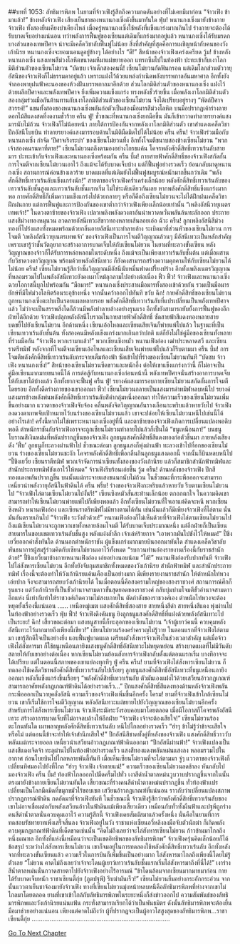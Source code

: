 ##บทที่ 1053: ลัทธิมารพิภพ
ในยามที่จ้าวเฟิงรู้สึกถึงความกดดันอย่างที่ไม่เคยมีมาก่อน
“จ้าวเฟิง ข้ามาแล้ว!”
ข้างหลังจ้าวเฟิง เสียงเย็นชาของหนานกงเซิ่งดังขึ้นมาทันใด
ฟุ่บ!
หนานกงเซิ่งมายังข้างกายจ้าวเฟิง ทั้งสองยืนเคียงบ่าเคียงไหล่
เมื่อครู่หนานกงเซิ่งใช้พลังที่แข็งแกร่งมากเกินไป ร่างกายจะต้องได้รับบาดเจ็บอย่างแน่นอน ทว่าพลังการฟื้นฟูของเซียนแต่เดิมก็แกร่งมากอยู่แล้ว หนานกงเซิ่งได้รับมรดกบางส่วนของเทพปีศาจ น่าจะมีเคล็ดวิชาลับฟื้นฟูไม่น้อย
สิ่งที่สำคัญที่สุดคือการเผชิญหน้ากับคนของวังเก้านิรย หนานกงเซิ่งจะยอมนอนดูอยู่ข้างๆ ได้อย่างไร
“ดี!”
สีหน้าของจ้าวเฟิงเคร่งเครียด
วู้ม!
ข้างหลังหนานกงเซิ่ง แสงเทพสีม่วงโลหิตขนาดมหึมาแผ่ขยายออก แทรกซึมไปในท้องฟ้า ปะทะเข้ากับเงาโลกมิติส่วนตัวของเซียนโม๋ยวน
“บัดซบ เจ้าเด็กสองคนนี่!
เซียนโม๋ยวนกัดฟันกรอด
แต่เดิมโลกส่วนตัววายุอัสนีของจ้าวเฟิงก็ไม่ธรรมดาอยู่แล้ว เพราะแฝงไว้ด้วยแหล่งกำเนิดพลังบรรพกาลอันมหาศาล อีกทั้งยังจำลองพายุฝนฟ้าคะนองของห้วงฝันบรรพกาลมาอีกด้วย
ส่วนโลกมิติส่วนตัวของหนานกงเซิ่ง แฝงไว้ด้วยผลึกปีศาจและพลังเทพปีศาจ ยิ่งเพิ่มความแข็งแกร่ง ทรงพลังชั่วร้ายขึ้น
เมื่อพลังเงาโลกมิติส่วนตัวสองกลุ่มร่วมมือกันต้านทานกับเงาโลกมิติส่วนตัวของเซียนโม๋ยวน จึงได้เปรียบอยู่รางๆ
“หัตถ์ปีศาจสวรรค์!”
แขนทั้งสองของหนานกงเซิ่งพลันก่อตัวเป็นสองมือมารสีม่วงโลหิต บนมือปรากฏเค้าร่างลายดอกไม้สีแดงสดที่งดงามชั่วร้าย
ครืน ฟู่!
ชั่วขณะที่หนานกงเซิ่งยกมือขึ้น มันก็เข้ากวาดทำลายรยางค์แสงมารนับไม่ถ้วน
จ้าวเฟิงก็ไม่น้อยหน้า ภายใต้การป้องกันจากพลังเงาโลกมิติส่วนตัว เขาสำแดงเคล็ดวิชาปีกอัสนีโบยบิน ทำลายรยางค์แสงมารรอบด้านในมิติมืดมิดไปได้ไม่น้อย
ครืน ครืน!
จ้าวเฟิงร่วมมือกับหนานกงเซิ่ง กำจัด ‘ปีศาจเริงระบำ’ ของเซียนโม๋ยวนทิ้ง อีกทั้งโจมตีขนาบสองข้างเซียนโม๋ยวน
“พวกเจ้าสองคนรนหาที่ตาย!”
เซียนโม๋ยวนถลึงตามองอย่างโกรธแค้น โคจรพลังศักดิ์สิทธิ์เทวาเร้นลับสายมาร ปะทะเข้ากับจ้าวเฟิงและหนานกงเซิ่งพร้อมกัน
ครืน บึ้ม!
กายสายฟ้าศักดิ์สิทธิ์ของจ้าวเฟิงสกัดกั้นการโจมตีจากเซียนโม๋ยวนเอาไว้ ถึงแม้จะได้รับบาดเจ็บบ้าง แต่ก็ฟื้นฟูอย่างรวดเร็ว
ย้อนกลับมาดูหนานกงเซิ่ง สถานการณ์ค่อนข้างเลวร้าย บาดแผลที่แต่เดิมยังไม่ฟื้นฟูสมบูรณ์หนักมากขึ้นกว่าเดิม
“พลังศักดิ์สิทธิ์เทวาเร้นลับแข็งแกร่งนัก!”
สายตาของจ้าวเฟิงคร่ำเคร่งเล็กน้อย
พลังศักดิ์สิทธิ์เทวาเร้นลับของเทวาเร้นลับชั้นสูงและเทวาเร้นลับชั้นแรกเริ่ม ไม่ใช่ระดับเดียวกันเลย หากพลังศักดิ์สิทธิ์แข็งแกร่งมากพอ กายศักดิ์สิทธิ์ก็เพิ่มความแข็งแกร่งไปด้วยกลายๆ
หรือก็คือถึงเซียนโม๋ยวนจะไม่ได้ฝึกฝนเคล็ดวิชาฝึกฝนกาย แต่การฟื้นฟูและการป้องกันของเขาต่ำกว่าจ้าวเฟิงเพียงเล็กน้อยเท่านั้น
“เพลิงอัสนีวายุเนตรเทพเจ้า!”
ในดวงตาซ้ายของจ้าวเฟิง เปลวเพลิงพลังดวงตาอันน่าหวาดหวั่นพลันล้นทะลักออก ประกายแสงสีม่วงทองหมุนวน ลวดลายอัสนีเทวะสีขาวทองหลายเส้นลอยเอ่อ
ฉัวะ ครืน!
ลูกเพลิงอัสนีสีม่วงทองที่โปร่งแสงทั้งหมดพร้อมด้วยกลิ่นอายอัสนีเทวะทำลายล้าง ระเบิดมาที่ส่วนหัวของเซียนโม๋ยวน
การโจมตี ‘เพลิงอัสนีวายุเนตรเทพเจ้า’ ของจ้าวเฟิงเป็นการโจมตีวิญญาณล้วนๆ มีอัสนีเทวะเป็นหลักสำคัญ เพราะเขารู้ว่าชั้นวัตถุยากจะสร้างอาการบาดเจ็บให้กับเซียนโม๋ยวน
ในยามที่ทะลวงขั้นเซียน พลังวิญญาณของจ้าวก็ได้รับการหล่อหลอมในระดับหนึ่ง ถึงแม้จะเป็นเพียงเทวาเร้นลับชั้นต้น แต่เมื่อผสานกับวิชาดวงตาวิญญาณ พร้อมด้วยพลังอัสนีเทวะ ก็ยังคงสามารถสร้างความคุกคามให้กับเซียนโม๋ยวนได้ไม่น้อย
ครืน!
เซียนโม๋ยวนรู้สึกว่าชั้นวิญญาณมีอัสนีนับหมื่นฟาดเปรี้ยงปร้าง อีกทั้งเพลิงเนตรวิญญาณที่หลอมรวมไปในพลังอัสนีเทวะยังคงเผาไหม้ลุกลามไปอย่างต่อเนื่อง
ฟิ้ว ฟิ้ว!
จ้าวเฟิงและหนานกงเซิ่งฉวยโอกาสนี้บุกไปพร้อมกัน
“มือมาร!”
หนานกงเซิ่งประสานมือมารทั้งสองเข้าด้วยกัน รวมเป็นมือมารยักษ์ที่มีไฟม่วงโลหิตร้อนระอุข้างหนึ่ง จากนั้นคว้าออกไปทันที
ขวับ ฉึก!
กายศักดิ์สิทธิ์ของเซียนโม๋ยวนถูกหนานกงเซิ่งตะปบเป็นรอยแผลหลายรอย
พลังศักดิ์สิทธิ์เทวาเร้นลับที่แปรเปลี่ยนเป็นพลังเทพปีศาจแล้ว ไม่ว่าจะเป็นสรรพสิ่งใดก็ล้วนมีพลังทำลายล้างอย่างรุนแรง อีกทั้งยังสามารถยับยั้งการฟื้นฟูของอีกฝ่ายได้อีกด้วย
จ้าวเฟิงปลุกพลังอัสนีโบราณในกายสายฟ้าศักดิ์สิทธิ์ ซัดสายฟ้าสีแดงทองหลายสาย บดขยี้ไปยังเซียนโม๋ยวน
อีกด้านหนึ่ง เซียนเอ้อไหลและเซียนเสียเจินก็พ่ายแพ้ไปแล้ว
ในฐานะที่เป็นเซียนเทวาเร้นลับชั้นต้น ทั้งสองคนมีพลังแข็งแกร่งมากเกินกว่าปกติ แต่ก็ยังไม่ใช่คู่มือของเซียนทั้งหลายที่ร่วมมือกัน
“จ้าวเฟิง พวกเรามาแล้ว!”
พวกเซียนซิงหมัว หนานเฟิงอ๋อง เฒ่าประหลาดสวี และเซียนราตรีทมิฬ หลังจากที่โจมตีจนเซียนเอ้อไหลและเซียนเสียเจินพ่ายแพ้ไปแล้วก็รีบตามมา
ครืน บึ้ม!
การโจมตีพลังศักดิ์สิทธิ์เทวาเร้นลับกระจายเต็มท้องฟ้า ซัดเข้าไปที่ร่างของเซียนโม๋ยวนทันที
“บัดซบ จ้าวเฟิง หนานกงเซิ่ง!”
สีหน้าของเซียนโม๋ยวนซีดขาวและหนักอึ้ง
ต่อให้เขาแข็งแกร่งกว่านี้ ก็ไม่อาจเป็นคู่มือเซียนมากมายขนาดนี้ได้ การต่อสู้กับหนานกงเซิ่งก่อนหน้านี้ พลังเทพปีศาจนั่นสร้างอาการบาดเจ็บให้กับเขาได้บ้างแล้ว อีกทั้งยากจะฟื้นฟู
ครืน ฟู่!
รยางค์แสงมารรอบกายเซียนโม๋ยวนสกัดกั้นการโจมตีโดยรอบ อีกทั้งดีดร่างกายของเขาออกมา
ฟิ้ว!
เซียนโม๋ยวนกลายเป็นแสงมารดำทมิฬหลบหนีไป รยางค์แสงมารข้างหลังพ่นพลังศักดิ์สิทธิ์เทวาเร้นลับสีดำกลุ่มหนึ่งออกมา ทำให้ความเร็วของเซียนโม๋ยวนเพิ่มขึ้นอย่างมาก
แววตาของจ้าวเฟิงจับจ้อง คลื่นพลังจิตวิญญาณอันรางเลือนกะพริบแล้วหายวับไป จ้าวเฟิงลงดวงตาเทพจับเป้าหมายไว้บนร่างของเซียนโม๋ยวนแล้ว เขาจะปล่อยให้เซียนโม๋ยวนหนีไปเช่นนี้ได้อย่างไรเล่า!
ครั้งนี้หากไม่ใช่เพราะหนานกงเซิ่งอยู่ที่นี่ และตาซ้ายของจ้าวเฟิงเกิดการเปลี่ยนแปลงพอดิบพอดี ตำหนักราชันกับจ้าวเฟิงอาจจะถูกเซียนโม๋ยวนทำลายไปแล้วก็เป็นได้
“ธนูเหนือนภา!”
บนธนูโบราณสีเงินหม่นที่พลันปรากฏขึ้นของจ้าวเฟิง ลูกธนูแสงศักดิ์สิทธิ์สีแดงทองก่อตัวขึ้นมา ภายหลังเสียงดัง ‘ฟึ่บ’ ลูกธนูก็ทะลวงผ่านฟ้าไป
ชั่วขณะต่อมา ลูกธนูแสงก็พุ่งผ่านฟ้า ทะลวงเข้าไปที่อกของเซียนโม๋ยวน
ร่างของเซียนโม๋ยวนชะงัก โคจรพลังศักดิ์สิทธิ์เพื่อกลืนกินลูกธนูแสงดอกนี้ จากนั้นก็บินหลบหนีไป
“ปี้ชิงเยวี่ย เซียนราตีทมิฬ พวกเจ้าจัดการนำเซียนทั้งสองของวังเก้านิรย แล้วก็สมาชิกสำนักฟ้าทมิฬและสำนักประกายทมิฬขังเอาไว้ให้หมด”
จ้าวเฟิงรีบร้อนเอ่ยขึ้น
วู้ม ครืน!
ด้านหลังของจ้าวเฟิง ปีกสีทองแดงพลันปรากฏขึ้น บนนั้นแผ่กระจายแสงขนนกนับไม่ถ้วน ในชั่วขณะที่กระพือออกจะสามารถเหนี่ยวนำพลังวายุอัสนีในฟ้าดินได้
ครืน พรึ่บ!
ร่างของจ้าวเฟิงกะพริบแล้วหายวับ รีบตามเซียนโม๋ยวนไป
“จ้าวเฟิงไล่ตามเซียนโม๋ยวนไปงั้นรึ!”
เซียนซิงหมัวสั่นสะท้านเล็กน้อย ตกอกตกใจ
ในความคิดเขา สามารถทำให้เซียนโม๋ยวนพ่ายแพ้ไปก็เพียงพอแล้ว
อีกทั้งเซียนโม๋ยวนที่ใจเอาแต่คิดจะหนี พวกเซียนซิงหมัว หนานเฟิงอ๋อง และเซียนราตรีทมิฬไม่มีทางตามได้ทัน
เช่นนั้นแล้วก็มีเพียงจ้าวเฟิงที่ไล่ตาม นั่นมันอันตรายเกินไป
“จ้าวเฟิง ระวังตัวด้วย!”
หนานเฟิงอ๋องก็ไม่เห็นด้วยที่จ้าวเฟิงไล่ตามเซียนโม๋ยวนไป
ถึงแม้เซียนโม๋ยวนจะถูกพวกเขาทั้งหลายล้อมโจมตี ได้รับบาดเจ็บประมาณหนึ่ง แต่อีกฝ่ายก็เป็นเซียนสายมารในขอบเขตเทวาเร้นลับชั้นสูง พลังแฝงล้ำลึก เจ้าเล่ห์ร้ายกาจ
“เอาพวกมันไปขังไว้ให้หมด!”
ปี้ชิงเยวี่ยออกคำสั่งทันใด
ด้านนอกตำหนักราชัน ผู้แข็งแกร่งมากมายบินออกมาทันใด สำแดงเคล็ดวิชาลับ พันธนาการผู้สมรู้ร่วมคิดกับเซียนโม๋ยวนเอาไว้ทั้งหมด
“รบกวนท่านอ๋องรายงานเรื่องนี้กับราชสำนักด้วย!”
ปี้ชิงเยวี่ยมาข้างกายหนานเฟิงอ๋อง เอ่ยอย่างนอบน้อม
“ได้!”
หนานเฟิงอ๋องรับปากทันที
จ้าวเฟิงไปไล่สังหารเซียนโม๋ยวน อีกทั้งยังจับกุมสมาชิกทั้งหมดของวังเก้านิรย สำนักฟ้าทมิฬ และสำนักประกายทมิฬ เรื่องนี้จะต้องทำให้วังเก้านิรยแค้นเคืองเป็นอย่างมาก
มีเพียงรายงานราชสำนัก ให้ตำหนักไท่หวงเอ่ยปาก จึงจะสามารถสยบวังเก้านิรยได้
ในเมื่อตอนนี้คือสงครามใหญ่ของสองราชวงศ์ สถานการณ์ศึกก็รุนแรง แต่วังเก้านิรยที่เป็นขั้วอำนาจสามดาวขั้นสุดยอดของราชวงศ์ กลับบุ่มบ่ามโจมตีขั้วอำนาจสามดาวอีกแห่ง นี่เท่ากับทำให้ราชวงศ์เกิดความไม่สงบภายใน ตัดกำลังของราชวงศ์เอง ตำหนักไท่หวงจะต้องหยุดยั้งเรื่องนี้แน่นอน
……
เหนือหมู่เมฆ แสงศักดิ์สิทธิ์สองสาย สายหนึ่งสีดำ สายหนึ่งสีแดง พุ่งผ่านไปในท้องฟ้าอย่างรวดเร็ว
ฟุ่บ ฟิ้ว!
จ้าวเฟิงดึงคันธนู ยิงลูกธนูแสงศักดิ์สิทธิ์ที่แฝงด้วยพลังอัสนีเทวะไปเป็นระยะ!
ฉึก!
เสี้ยวขณะต่อมา แสงธนูสายนี้ก็ทะลุอกของเซียนโม๋ยวน
“เจ้าผู้เยาว์คนนี้ ควบคุมพลังอัสนีเทวะไว้มากมายถึงเพียงนี้เชียว!”
เซียนโม๋ยวนร้องคร่ำครวญไม่รู้วาย
ในตอนแรกที่จ้าวเฟิงไล่ตามมา เขารู้สึกดีใจเป็นอย่างยิ่ง แอบฟื้นฟูบาดแผล เตรียมตัวสังหารจ้าวเฟิงในช่วงเวลาสำคัญ
แต่เมื่อจ้าวเฟิงไล่สังหารมา ก็ใช้ธนูเหนือนภายิงแสงธนูศักดิ์สิทธิ์อัสนีเทวะไม่หยุดหย่อน สร้างบาดแผลที่ไม่มีวันดับสลายให้กับเขาอย่างต่อเนื่อง
หากเซียนโม๋ยวนย้อนสังหารจ้าวเฟิงกลับตั้งแต่ตอนแรกเริ่ม บางทีอาจจะได้เปรียบ แต่ในตอนนี้สภาพของเขาแย่ลงทุกทีๆ
ฟู่ ครืน ครืน!
ยามที่จ้าวเฟิงไล่สังหารเซียนโม๋ยวน ก็ทดลองใช้เคล็ดวิชาพลังศักดิ์สิทธิ์เทวาเร้นลับไปเรื่อยๆ ลูกธนูแสงศักดิ์สิทธิ์อัสนีเทวะที่ธนูเหนือนภายิงออกมา พลังก็แข็งแกร่งขึ้นเรื่อยๆ
“พลังศักดิ์สิทธิ์เทวาเร้นลับ ตัวมันเองแฝงไว้ด้วยเสวียนอ้าวกฏเกณฑ์ สามารถอาศัยพลังกฏเกณฑ์ฟ้าดินได้อย่างรวดเร็ว...”
ปีกแสงศักดิ์สิทธิ์สีแดงทองด้านหลังจ้าวเฟิงพลันกระพือออกเป็นวายุคลั่งอัสนี ความเร็วของจ้าวเฟิงเพิ่มขึ้นอีกครั้ง
โครม!
ยามที่จ้าวเฟิงเข้าใกล้เซียนโม๋ยวน เขาก็เริ่มใช้การโจมตีวิญญาณ พลังอัสนีเทวะแผ่ขยายไปยังวิญญาณของเซียนโม๋ยวนอีกครั้ง
สำหรับการไล่สังหารเซียนโม๋ยวน จ้าวเฟิงระมัดระวังรอบคอบมาโดยตลอด เมื่อมีโอกาสก็โคจรพลังอัสนีเทวะ สร้างอาการบาดเจ็บที่ไม่อาจลบล้างให้อีกฝ่าย
“จ้าวเฟิง เจ้าจะต้องเสียใจ!”
เซียนโม๋ยวนร้องตะโกนทันใด เผาพลาญพลังศักดิ์สิทธิ์เทวาเร้นลับ หนีไปไกลอย่างรวดเร็ว
“ฮ่าๆ ข้าไม่รู้ว่าข้าจะเสียใจหรือไม่ แต่ตอนนี้ข้าจะทำให้เจ้าสำนึกเสียใจ!”
ปีกอัสนีสีชาดทั้งคู่ที่หลังของจ้าวเฟิง แสงศักดิ์สิทธิ์วาววับพลันแผ่กระจายออก เหนี่ยวนำเสวียนอ้าวกฎเกณฑ์ฟ้าดินออกมา
“ปีกอัสนีผ่านฟ้า!”
จ้าวเฟิงแปลงเป็นแสงสีแดงเจิดจ้า ทะลุผ่านไปในท้องฟ้าอย่างรวดเร็ว แสงสีทองแดงพลันหม่นแสงลง หลอมรวมไปในอากาศ ก่อนโบยบินไปไกลหลายพันลี้ทันที
เมื่อเห็นเซียนโม๋ยวนที่จะไล่ตามมา จู่ๆ แววตาของจ้าวเฟิงก็เปลี่ยนทิศมองไปยังที่ไกล
“ฮ่าๆ จ้าวเฟิง เจ้าตายแน่!”
ความเร็วของเซียนโม๋ยวนลดช้าลง หันกลับไปมองจ้าวเฟิง
ครืน บึ้ม!
ท้องฟ้าไกลออกไปมืดครึ้มไปทั่ว เงาสีดำน้ำตาลหม่นวูบวาบปรากฏขึ้นจากในนั้น ตรงมายังข้างกายเซียนโม๋ยวนทันใด
เสี้ยวขณะที่ร่างคนสีดำน้ำตาลหม่นปรากฏขึ้น ทั่วท้องฟ้าเเปรเปลี่ยนเป็นโลกมืดมิดที่ขมุกขมัวไร้ขอบเขต เสวียนอ้าวกฎเกณฑ์ที่แน่นอน ราวกับว่าเปลี่ยนแปลงสภาพปรากฏการณ์ฟ้าดิน กดอัดมาที่จ้าวเฟิงทันที
ในชั่วขณะนี้ จ้าวเฟิงรู้สึกว่าพลังศักดิ์สิทธิ์เทวาเร้นลับของเขาไม่อาจเชื่อมต่อกับพลังเสวียนอ้าวในฟ้าดินแม้เพียงเสี้ยวเดียว เหมือนกับทั่วทั้งผืนฟ้าและปฐพีถูกร่างคนสีดำน้ำตาลนั่นควบคุมเอาไว้
ความรู้สึกนี้ จ้าวเฟิงเคยสัมผัสมาแล้วครั้งหนึ่ง
นั่นคือในยามที่การทดสอบรัชทายาทเพิ่งเสร็จสิ้นลง จ้าวเฟิงอยู่ในวัง ราชาแห่งเซียนอวี่หลิงลงมือจับตัวนักฆ่า ก็เกิดพลังควบคุมกฎเกณฑ์ฟ้าดินที่เด็ดขาดเช่นนั้น
“คิดไม่ถึงเลยว่าจะไล่สังหารเซียนโม๋ยวน ก้าวข้ามมาไกลถึงหนึ่งมณฑล อีกทั้งที่แห่งนี้เหมือนว่าจะเป็นเขตอิทธิพลของลัทธิมารพิภพ”
จ้าวเฟิงครุ่นคิดเล็กน้อยก็ได้ข้อสรุป
ระหว่างไล่สังหารเซียนโม๋ยวน เขาก็จมอยู่ในการทดลองใช้พลังศักดิ์สิทธิ์เทวาเร้นลับ อีกทั้งหลังจากที่ทะลวงขั้นเซียนแล้ว ความเร็วในการบินก็เพิ่มขึ้นเป็นอย่างมาก ไล่สังหารมาไกลถึงเพียงนี้โดยไม่รู้ตัวเลย
“โม๋ยวน คาดไม่ถึงเลยว่าเจ้าจะโดนผู้เยาว์เทวาเร้นลับชั้นแรกเริ่มไล่สังหารมาถึงที่นี่ได้!”
เงาร่างสีน้ำตาลหม่นนั่นกวาดสายตาไปยังจ้าวเฟิงอย่างไร้อารมณ์
“ข้าโดนล้อมจากเซียนมากมายมาก่อน กายได้รับบาดเจ็บหนัก ราชาเซียนตี้กุ่ย (ภูตปฐพี) รีบฆ่ามันเร็ว!”
เซียนโม๋ยวนยิ้มอย่างกระอักกระอ่วน จากนั้นแววตาเย็นชาจ้องมายังจ้าวเฟิง
ทางที่เซียนโม๋ยวนมุ่งหน้าหลบหนีคือลัทธิมารพิภพที่ห่างจากเขาไม่ไกลมาโดยตลอด ยามที่เขาเข้าใกล้กับลัทธิมารพิภพในระยะหนึ่งก็ส่งข่าวออกไป
ความสัมพันธ์ของลัทธิมารพิภพและวังเก้านิรยแน่นแฟ้น กระทั่งสามารถเรียกได้ว่าเป็นพันธมิตร ดังนั้นลัทธิมารพิภพจะต้องยื่นมือมาช่วยอย่างแน่นอน
เพียงแต่คาดไม่ถึงว่า ผู้ที่ปรากฏจะเป็นผู้อาวโสสูงสุดของลัทธิมารพิภพ...ราชาเซียนตี้กุ่ย
…………………………………………………………………..


[Go To Next Chapter]( ./291.md)